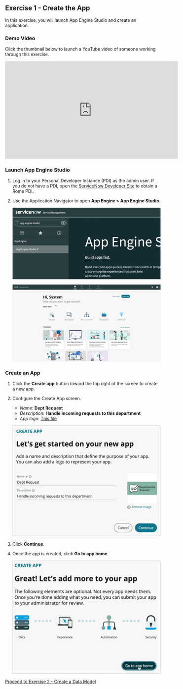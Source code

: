 ## Exercise 1 - Create the App

In this exercise, you will launch App Engine Studio and create an application.

### Demo Video

Click the thumbnail below to launch a YouTube video of someone working through this exercise.

<!--[![Overall app build video](https://img.youtube.com/vi/6kjC2x4xC8U/0.jpg)](https://www.youtube.com/watch?v=6kjC2x4xC8U)-->

<iframe id="video" width="560" height="315" src="https://www.youtube.com/embed/6kjC2x4xC8U/" frameborder="0" allow="autoplay; encrypted-media" allowfullscreen=""></iframe>

### Launch App Engine Studio

1. Log in to your Personal Developer Instance (PDI) as the admin user. If you do not have a PDI, open the [ServiceNow Developer Site](https://developer.servicenow.com/) to obtain a Rome PDI.

1. Use the Application Navigator to open **App Engine > App Engine Studio**.

    ![app engine studio filter](images/2021-10-05-09-45-17.png)

    ![App engine studio home](images/2021-10-05-13-47-18.png)

### Create an App

1. Click the **Create app** button toward the top right of the screen to create a new app.

1. Configure the Create App screen.

    * _Name_: **Dept Request**
    * _Description_: **Handle incoming requests to this department**
    * _App logo_: [This file](assets/deptreqicon.png)

    ![create app screen](images/2021-10-05-13-57-41.png)

1. Click **Continue**.

1. Once the app is created, click **Go to app home**.

    ![go to app home](images/2021-10-05-14-01-05.png)

[Proceed to Exercise 2 - Create a Data Model](Exercise2-DataModel.md)